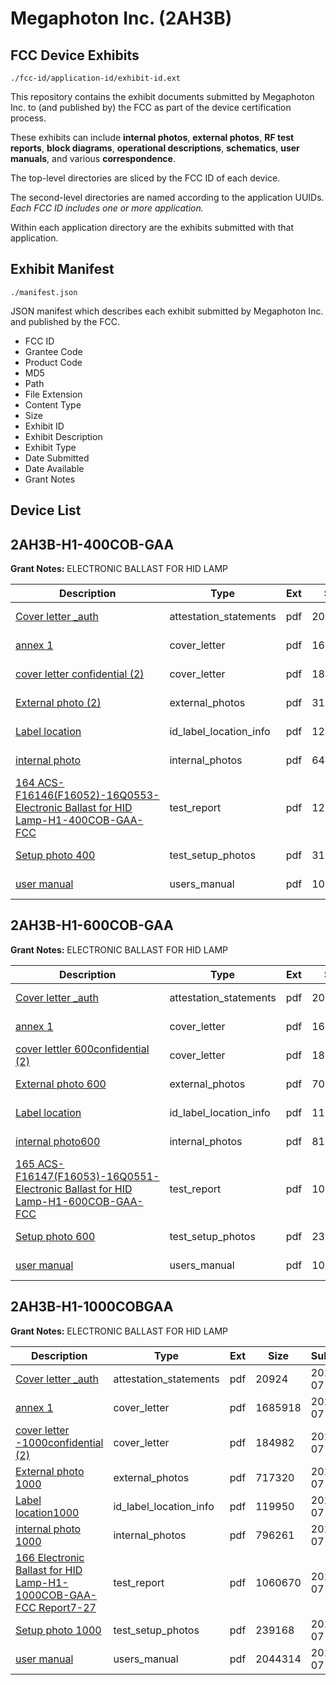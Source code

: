 # Megaphoton Inc. (2AH3B)
## FCC Device Exhibits

```
./fcc-id/application-id/exhibit-id.ext
```

This repository contains the exhibit documents submitted by Megaphoton Inc. to (and published by) the FCC as part of the device certification process.

These exhibits can include **internal photos**, **external photos**, **RF test reports**, **block diagrams**, **operational descriptions**, **schematics**, **user manuals**, and various **correspondence**.

The top-level directories are sliced by the FCC ID of each device.

The second-level directories are named according to the application UUIDs. *Each FCC ID includes one or more application.*

Within each application directory are the exhibits submitted with that application. 

## Exhibit Manifest

```
./manifest.json
```

JSON manifest which describes each exhibit submitted by Megaphoton Inc. and published by the FCC.

- FCC ID
- Grantee Code
- Product Code
- MD5
- Path
- File Extension
- Content Type
- Size
- Exhibit ID
- Exhibit Description
- Exhibit Type
- Date Submitted
- Date Available
- Grant Notes

## Device List
## 2AH3B-H1-400COB-GAA
**Grant Notes:** ELECTRONIC BALLAST FOR HID LAMP

| Description | Type | Ext | Size | Submitted | Available |
| ----------- | ---- | --- | ---- | --------- | --------- |
| [Cover letter _auth](2AH3B-H1-400COB-GAA/05c5a5c5e2387ea4f5d189540421a8c4/3080223.pdf) | attestation_statements | pdf | 20924 | 2016-07-28 | 2016-07-29 |
| [annex 1](2AH3B-H1-400COB-GAA/05c5a5c5e2387ea4f5d189540421a8c4/3080220.pdf) | cover_letter | pdf | 1685989 | 2016-07-28 | 2016-07-29 |
| [cover letter confidential (2)](2AH3B-H1-400COB-GAA/05c5a5c5e2387ea4f5d189540421a8c4/3080224.pdf) | cover_letter | pdf | 183799 | 2016-07-28 | 2016-07-29 |
| [External photo (2)](2AH3B-H1-400COB-GAA/05c5a5c5e2387ea4f5d189540421a8c4/3080216.pdf) | external_photos | pdf | 310116 | 2016-07-28 | 2016-07-29 |
| [Label location](2AH3B-H1-400COB-GAA/05c5a5c5e2387ea4f5d189540421a8c4/3080217.pdf) | id_label_location_info | pdf | 122918 | 2016-07-28 | 2016-07-29 |
| [internal photo](2AH3B-H1-400COB-GAA/05c5a5c5e2387ea4f5d189540421a8c4/3080218.pdf) | internal_photos | pdf | 644882 | 2016-07-28 | 2016-07-29 |
| [164 ACS-F16146(F16052)-16Q0553-Electronic Ballast for HID Lamp-H1-400COB-GAA-FCC](2AH3B-H1-400COB-GAA/05c5a5c5e2387ea4f5d189540421a8c4/3080219.pdf) | test_report | pdf | 1259199 | 2016-07-28 | 2016-07-29 |
| [Setup photo 400](2AH3B-H1-400COB-GAA/05c5a5c5e2387ea4f5d189540421a8c4/3080221.pdf) | test_setup_photos | pdf | 317606 | 2016-07-28 | 2016-07-29 |
| [user manual](2AH3B-H1-400COB-GAA/05c5a5c5e2387ea4f5d189540421a8c4/3080222.pdf) | users_manual | pdf | 1021386 | 2016-07-28 | 2016-07-29 |
## 2AH3B-H1-600COB-GAA
**Grant Notes:** ELECTRONIC BALLAST FOR HID LAMP

| Description | Type | Ext | Size | Submitted | Available |
| ----------- | ---- | --- | ---- | --------- | --------- |
| [Cover letter _auth](2AH3B-H1-600COB-GAA/655c255844557807e179017335bd70a7/3080223.pdf) | attestation_statements | pdf | 20924 | 2016-07-28 | 2016-07-29 |
| [annex 1](2AH3B-H1-600COB-GAA/655c255844557807e179017335bd70a7/3080299.pdf) | cover_letter | pdf | 1686007 | 2016-07-28 | 2016-07-29 |
| [cover lettler 600confidential (2)](2AH3B-H1-600COB-GAA/655c255844557807e179017335bd70a7/3080303.pdf) | cover_letter | pdf | 183735 | 2016-07-28 | 2016-07-29 |
| [External photo 600](2AH3B-H1-600COB-GAA/655c255844557807e179017335bd70a7/3080295.pdf) | external_photos | pdf | 705393 | 2016-07-28 | 2016-07-29 |
| [Label location](2AH3B-H1-600COB-GAA/655c255844557807e179017335bd70a7/3080296.pdf) | id_label_location_info | pdf | 119578 | 2016-07-28 | 2016-07-29 |
| [internal photo600](2AH3B-H1-600COB-GAA/655c255844557807e179017335bd70a7/3080297.pdf) | internal_photos | pdf | 817650 | 2016-07-28 | 2016-07-29 |
| [165 ACS-F16147(F16053)-16Q0551-Electronic Ballast for HID Lamp-H1-600COB-GAA-FCC](2AH3B-H1-600COB-GAA/655c255844557807e179017335bd70a7/3080298.pdf) | test_report | pdf | 1050897 | 2016-07-28 | 2016-07-29 |
| [Setup photo 600](2AH3B-H1-600COB-GAA/655c255844557807e179017335bd70a7/3080300.pdf) | test_setup_photos | pdf | 237167 | 2016-07-28 | 2016-07-29 |
| [user manual](2AH3B-H1-600COB-GAA/655c255844557807e179017335bd70a7/3080222.pdf) | users_manual | pdf | 1021386 | 2016-07-28 | 2016-07-29 |
## 2AH3B-H1-1000COBGAA
**Grant Notes:** ELECTRONIC BALLAST FOR HID LAMP

| Description | Type | Ext | Size | Submitted | Available |
| ----------- | ---- | --- | ---- | --------- | --------- |
| [Cover letter _auth](2AH3B-H1-1000COBGAA/857e0fb9776bb89eb803b1b414041f07/3080223.pdf) | attestation_statements | pdf | 20924 | 2016-07-29 | 2016-07-29 |
| [annex 1](2AH3B-H1-1000COBGAA/857e0fb9776bb89eb803b1b414041f07/3080442.pdf) | cover_letter | pdf | 1685918 | 2016-07-29 | 2016-07-29 |
| [cover letter -1000confidential (2)](2AH3B-H1-1000COBGAA/857e0fb9776bb89eb803b1b414041f07/3080446.pdf) | cover_letter | pdf | 184982 | 2016-07-29 | 2016-07-29 |
| [External photo 1000](2AH3B-H1-1000COBGAA/857e0fb9776bb89eb803b1b414041f07/3080438.pdf) | external_photos | pdf | 717320 | 2016-07-29 | 2016-07-29 |
| [Label location1000](2AH3B-H1-1000COBGAA/857e0fb9776bb89eb803b1b414041f07/3080439.pdf) | id_label_location_info | pdf | 119950 | 2016-07-29 | 2016-07-29 |
| [internal photo 1000](2AH3B-H1-1000COBGAA/857e0fb9776bb89eb803b1b414041f07/3080440.pdf) | internal_photos | pdf | 796261 | 2016-07-29 | 2016-07-29 |
| [166 Electronic Ballast for HID Lamp-H1-1000COB-GAA-FCC Report7-27](2AH3B-H1-1000COBGAA/857e0fb9776bb89eb803b1b414041f07/3080441.pdf) | test_report | pdf | 1060670 | 2016-07-29 | 2016-07-29 |
| [Setup photo 1000](2AH3B-H1-1000COBGAA/857e0fb9776bb89eb803b1b414041f07/3080443.pdf) | test_setup_photos | pdf | 239168 | 2016-07-29 | 2016-07-29 |
| [user manual](2AH3B-H1-1000COBGAA/857e0fb9776bb89eb803b1b414041f07/3080444.pdf) | users_manual | pdf | 2044314 | 2016-07-29 | 2016-07-29 |
